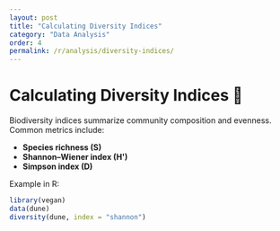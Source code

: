 ```yaml
---
layout: post
title: "Calculating Diversity Indices"
category: "Data Analysis"
order: 4
permalink: /r/analysis/diversity-indices/
---
```


# Calculating Diversity Indices 🧬

Biodiversity indices summarize community composition and evenness.  
Common metrics include:

- **Species richness (S)**  
- **Shannon–Wiener index (H')**  
- **Simpson index (D)**  

Example in R:

```r
library(vegan)
data(dune)
diversity(dune, index = "shannon")

